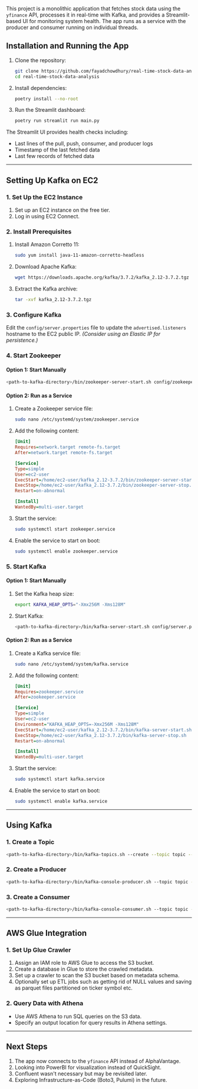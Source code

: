 This project is a monolithic application that fetches stock data using the `yfinance` API, processes it in real-time with Kafka, and provides a Streamlit-based UI for monitoring system health. The app runs as a service with the producer and consumer running on individual threads.

## Installation and Running the App

1. Clone the repository:
   ```bash
   git clone https://github.com/fayadchowdhury/real-time-stock-data-analysis.git
   cd real-time-stock-data-analysis
   ```

2. Install dependencies:
   ```bash
   poetry install --no-root
   ```

3. Run the Streamlit dashboard:
   ```bash
   poetry run streamlit run main.py
   ```

The Streamlit UI provides health checks including:
- Last lines of the pull, push, consumer, and producer logs
- Timestamp of the last fetched data
- Last few records of fetched data

---

## Setting Up Kafka on EC2

### 1. Set Up the EC2 Instance
1. Set up an EC2 instance on the free tier.
2. Log in using EC2 Connect.

### 2. Install Prerequisites
1. Install Amazon Corretto 11:
   ```bash
   sudo yum install java-11-amazon-corretto-headless
   ```
2. Download Apache Kafka:
   ```bash
   wget https://downloads.apache.org/kafka/3.7.2/kafka_2.12-3.7.2.tgz
   ```
3. Extract the Kafka archive:
   ```bash
   tar -xvf kafka_2.12-3.7.2.tgz
   ```

### 3. Configure Kafka
Edit the `config/server.properties` file to update the `advertised.listeners` hostname to the EC2 public IP. *(Consider using an Elastic IP for persistence.)*

### 4. Start Zookeeper
#### Option 1: Start Manually
```bash
<path-to-kafka-directory>/bin/zookeeper-server-start.sh config/zookeeper.properties
```

#### Option 2: Run as a Service
1. Create a Zookeeper service file:
   ```bash
   sudo nano /etc/systemd/system/zookeeper.service
   ```
2. Add the following content:
   ```ini
   [Unit]
   Requires=network.target remote-fs.target
   After=network.target remote-fs.target

   [Service]
   Type=simple
   User=ec2-user
   ExecStart=/home/ec2-user/kafka_2.12-3.7.2/bin/zookeeper-server-start.sh /home/ec2-user/kafka_2.12-3.7.2/config/zookeeper.properties
   ExecStop=/home/ec2-user/kafka_2.12-3.7.2/bin/zookeeper-server-stop.sh
   Restart=on-abnormal

   [Install]
   WantedBy=multi-user.target
   ```
3. Start the service:
   ```bash
   sudo systemctl start zookeeper.service
   ```
4. Enable the service to start on boot:
   ```bash
   sudo systemctl enable zookeeper.service
   ```

### 5. Start Kafka
#### Option 1: Start Manually
1. Set the Kafka heap size:
   ```bash
   export KAFKA_HEAP_OPTS="-Xmx256M -Xms128M"
   ```
2. Start Kafka:
   ```bash
   <path-to-kafka-directory>/bin/kafka-server-start.sh config/server.properties
   ```

#### Option 2: Run as a Service
1. Create a Kafka service file:
   ```bash
   sudo nano /etc/systemd/system/kafka.service
   ```
2. Add the following content:
   ```ini
   [Unit]
   Requires=zookeeper.service
   After=zookeeper.service

   [Service]
   Type=simple
   User=ec2-user
   Environment="KAFKA_HEAP_OPTS=-Xmx256M -Xms128M"
   ExecStart=/home/ec2-user/kafka_2.12-3.7.2/bin/kafka-server-start.sh /home/ec2-user/kafka_2.12-3.7.2/config/server.properties
   ExecStop=/home/ec2-user/kafka_2.12-3.7.2/bin/kafka-server-stop.sh
   Restart=on-abnormal

   [Install]
   WantedBy=multi-user.target
   ```
3. Start the service:
   ```bash
   sudo systemctl start kafka.service
   ```
4. Enable the service to start on boot:
   ```bash
   sudo systemctl enable kafka.service
   ```

---

## Using Kafka

### 1. Create a Topic
```bash
<path-to-kafka-directory>/bin/kafka-topics.sh --create --topic topic --bootstrap-server ec2-public-ip:9092 --replication-factor 1 --partitions 1
```

### 2. Create a Producer
```bash
<path-to-kafka-directory>/bin/kafka-console-producer.sh --topic topic --bootstrap-server ec2-public-ip:9092
```

### 3. Create a Consumer
```bash
<path-to-kafka-directory>/bin/kafka-console-consumer.sh --topic topic --bootstrap-server ec2-public-ip:9092
```

---

## AWS Glue Integration

### 1. Set Up Glue Crawler
1. Assign an IAM role to AWS Glue to access the S3 bucket.
2. Create a database in Glue to store the crawled metadata.
3. Set up a crawler to scan the S3 bucket based on metadata schema.
4. Optionally set up ETL jobs such as getting rid of NULL values and saving as parquet files partitioned on ticker symbol etc.

### 2. Query Data with Athena
- Use AWS Athena to run SQL queries on the S3 data.
- Specify an output location for query results in Athena settings.

---

## Next Steps
1. The app now connects to the `yfinance` API instead of AlphaVantage.
2. Looking into PowerBI for visualization instead of QuickSight.
3. Confluent wasn't necessary but may be revisited later.
4. Exploring Infrastructure-as-Code (Boto3, Pulumi) in the future.
